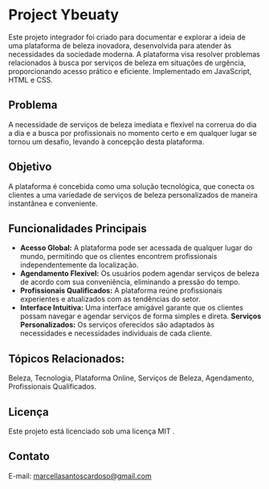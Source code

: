 # Project Ybeuaty
Este projeto integrador foi criado para documentar e explorar a ideia de uma plataforma de beleza inovadora, desenvolvida para atender às necessidades da sociedade moderna. A plataforma visa resolver problemas relacionados à busca por serviços de beleza em situações de urgência, proporcionando acesso prático e eficiente. Implementado em JavaScript, HTML e CSS.
## Problema 
A necessidade de serviços de beleza imediata e flexível na correrua do dia a dia e a busca por profissionais no momento certo e em qualquer lugar se tornou um desafio, levando à concepção desta plataforma.
## Objetivo
A plataforma é concebida como uma solução tecnológica, que conecta os clientes a uma variedade de serviços de beleza personalizados de maneira instantânea e conveniente.
## Funcionalidades Principais
- <b> Acesso Global:</b> A plataforma pode ser acessada de qualquer lugar do mundo, permitindo que os clientes encontrem profissionais independentemente da localização.
- <b> Agendamento Flexível:</b> Os usuários podem agendar serviços de beleza de acordo com sua conveniência, eliminando a pressão do tempo.
- <b> Profissionais Qualificados:</b> A plataforma reúne profissionais experientes e atualizados com as tendências do setor.
- <b> Interface Intuitiva:</b> Uma interface amigável garante que os clientes possam navegar e agendar serviços de forma simples e direta.
<b> Serviços Personalizados:</b> Os serviços oferecidos são adaptados às necessidades e necessidades individuais de cada cliente.
## Tópicos Relacionados: 
Beleza, Tecnologia, Plataforma Online, Serviços de Beleza, Agendamento, Profissionais Qualificados.
## Licença
Este projeto está licenciado sob uma licença MIT .
## Contato
E-mail: marcellasantoscardoso@gmail.com
